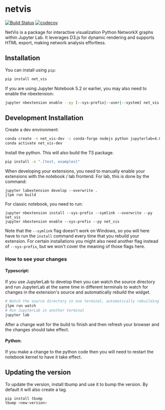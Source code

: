 
# netvis

[![Build Status](https://travis-ci.org/cmscom/netvis.svg?branch=master)](https://travis-ci.org/cmscom/net_vis)
[![codecov](https://codecov.io/gh/cmscom/netvis/branch/master/graph/badge.svg)](https://codecov.io/gh/cmscom/netvis)


NetVis is a package for interactive visualization Python NetworkX graphs within Jupyter Lab. It leverages D3.js for dynamic rendering and supports HTML export, making network analysis effortless.

## Installation

You can install using `pip`:

```bash
pip install net_vis
```

If you are using Jupyter Notebook 5.2 or earlier, you may also need to enable
the nbextension:
```bash
jupyter nbextension enable --py [--sys-prefix|--user|--system] net_vis
```

## Development Installation

Create a dev environment:
```bash
conda create -n net_vis-dev -c conda-forge nodejs python jupyterlab=4.0.11
conda activate net_vis-dev
```

Install the python. This will also build the TS package.
```bash
pip install -e ".[test, examples]"
```

When developing your extensions, you need to manually enable your extensions with the
notebook / lab frontend. For lab, this is done by the command:

```
jupyter labextension develop --overwrite .
jlpm run build
```

For classic notebook, you need to run:

```
jupyter nbextension install --sys-prefix --symlink --overwrite --py net_vis
jupyter nbextension enable --sys-prefix --py net_vis
```

Note that the `--symlink` flag doesn't work on Windows, so you will here have to run
the `install` command every time that you rebuild your extension. For certain installations
you might also need another flag instead of `--sys-prefix`, but we won't cover the meaning
of those flags here.

### How to see your changes
#### Typescript:
If you use JupyterLab to develop then you can watch the source directory and run JupyterLab at the same time in different
terminals to watch for changes in the extension's source and automatically rebuild the widget.

```bash
# Watch the source directory in one terminal, automatically rebuilding when needed
jlpm run watch
# Run JupyterLab in another terminal
jupyter lab
```

After a change wait for the build to finish and then refresh your browser and the changes should take effect.

#### Python:
If you make a change to the python code then you will need to restart the notebook kernel to have it take effect.

## Updating the version

To update the version, install tbump and use it to bump the version.
By default it will also create a tag.

```bash
pip install tbump
tbump <new-version>
```

